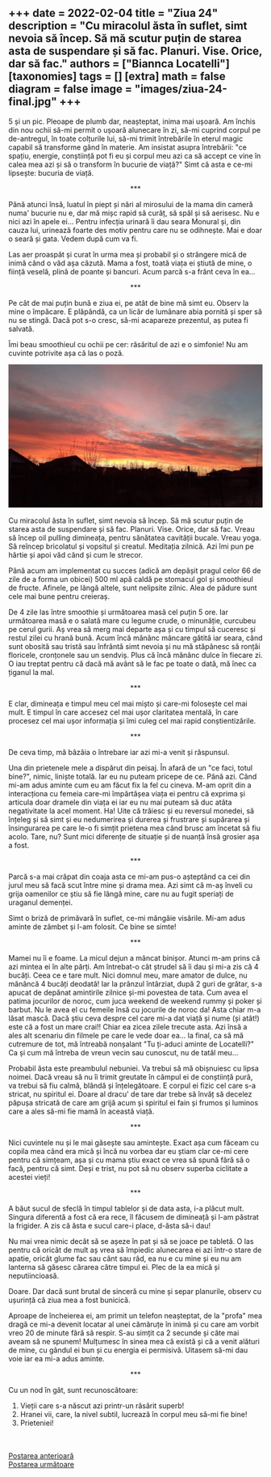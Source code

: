 
+++
date = 2022-02-04
title = "Ziua 24"
description = "Cu miracolul ăsta în suflet, simt nevoia să încep. Să mă scutur puțin de starea asta de suspendare și să fac. Planuri. Vise. Orice, dar să fac."
authors = ["Biannca Locatelli"]
[taxonomies]
tags = []
[extra]
math = false
diagram = false
image = "images/ziua-24-final.jpg"
+++
---

5 și un pic. Pleoape de plumb dar, neașteptat, inima mai ușoară. Am închis din nou ochii să-mi permit o ușoară alunecare în zi, să-mi cuprind corpul pe de-antregul, în toate colțurile lui, să-mi trimit întrebările în eterul magic capabil să transforme gând în materie. Am insistat asupra întrebării: "ce spațiu, energie, conștiință pot fi eu și corpul meu azi ca să accept ce vine în calea mea azi și să o transform în bucurie de viață?" Simt că asta e ce-mi lipsește: bucuria de viață.

<p style="text-align: center;">***</p>

Până atunci însă, luatul în piept și nări al mirosului de la mama din cameră numa' bucurie nu e, dar mă mișc rapid să curăț, să spăl și să aerisesc. Nu e nici azi în apele ei… Pentru infecția urinară îi dau seara Monural și, din cauza lui, urinează foarte des motiv pentru care nu se odihnește. Mai e doar o seară și gata. Vedem după cum va fi.

Las aer proaspăt și curat în urma mea și probabil și o strângere mică de inimă când o văd așa căzută. Mama a fost, toată viața ei știută de mine, o ființă veselă, plină de poante și bancuri. Acum parcă s-a frânt ceva în ea…

<p style="text-align: center;">***</p>

Pe cât de mai puțin bună e ziua ei, pe atât de bine mă simt eu. Observ la mine o împăcare. E plăpândă, ca un licăr de lumânare abia pornită și sper să nu se stingă. Dacă pot s-o cresc, să-mi acapareze prezentul, aș putea fi salvată.

Îmi beau smoothieul cu ochii pe cer: răsăritul de azi e o simfonie! Nu am cuvinte potrivite așa că las o poză.


<div class="flex justify-center">
  <img src="images/ziua-24-1024x576.jpeg" />
</div>

Cu miracolul ăsta în suflet, simt nevoia să încep. Să mă scutur puțin de starea asta de suspendare și să fac. Planuri. Vise. Orice, dar să fac. Vreau să încep oil pulling dimineața, pentru sănătatea cavității bucale. Vreau yoga. Să reîncep bricolatul și vopsitul și creatul. Meditația zilnică. Azi îmi pun pe hârtie și apoi văd când și cum le strecor.

Până acum am implementat cu succes (adică am depășit pragul celor 66 de zile de a forma un obicei) 500 ml apă caldă pe stomacul gol și smoothieul de fructe. Afinele, pe lângă altele, sunt nelipsite zilnic. Alea de pădure sunt cele mai bune pentru creieraș.

De 4 zile las între smoothie și următoarea masă cel puțin 5 ore. Iar următoarea masă e o salată mare cu legume crude, o minunăție, curcubeu pe cerul gurii. Aș vrea să merg mai departe așa și cu timpul să cuceresc și restul zilei cu hrană bună. Acum încă mănânc mâncare gătită iar seara, când sunt obosită sau tristă sau înfrântă simt nevoia și nu mă stăpânesc să ronțăi floricele, cronțonele sau un sendviș. Plus că încă mănânc dulce în fiecare zi. O iau treptat pentru că dacă mă avânt să le fac pe toate o dată, mă înec ca țiganul la mal.

<p style="text-align: center;">***</p>

E clar, dimineața e timpul meu cel mai mișto și care-mi folosește cel mai mult. E timpul în care accesez cel mai ușor claritatea mentală, în care procesez cel mai ușor informația și îmi culeg cel mai rapid conștientizările.

<p style="text-align: center;">***</p>

De ceva timp, mă bâzâia o întrebare iar azi mi-a venit și răspunsul.

Una din prietenele mele a dispărut din peisaj. În afară de un "ce faci, totul bine?", nimic, liniște totală. Iar eu nu puteam pricepe de ce. Până azi. Când mi-am adus aminte cum eu am făcut fix la fel cu cineva. M-am oprit din a interacționa cu femeia care-mi împărtășea viața ei pentru că exprima și articula doar dramele din viața ei iar eu nu mai puteam să duc atâta negativitate la acel moment. Ha! Uite că trăiesc și eu reversul monedei, să înțeleg și să simt și eu nedumerirea și durerea și frustrare și supărarea și însingurarea pe care le-o fi simțit prietena mea când brusc am încetat să fiu acolo. Tare, nu? Sunt mici diferențe de situație și de nuanță însă grosier așa a fost.

<p style="text-align: center;">***</p>

Parcă s-a mai crăpat din coaja asta ce mi-am pus-o așteptând ca cei din jurul meu să facă scut între mine și drama mea. Azi simt că m-aș înveli cu grija oamenilor ce știu să fie lângă mine, care nu au fugit speriați de uraganul demenței.

Simt o briză de primăvară în suflet, ce-mi mângâie visările. Mi-am adus aminte de zâmbet și l-am folosit. Ce bine se simte!

<p style="text-align: center;">***</p>

Mamei nu îi e foame. La micul dejun a mâncat binișor. Atunci m-am prins că azi mintea ei în alte părți. Am întrebat-o cât ștrudel să îi dau și mi-a zis că 4 bucăți. Ceea ce e tare mult. Nici domnul meu, mare amator de dulce, nu mănâncă 4 bucăți deodată! Iar la prânzul întârziat, după 2 guri de grătar, s-a apucat de depănat amintirile zilnice și-mi povestea de tata. Cum avea el patima jocurilor de noroc, cum juca weekend de weekend rummy și poker și barbut. Nu le avea el cu femeile însă cu jocurile de noroc da! Asta chiar m-a lăsat mască. Dacă știu ceva despre cel care mi-a dat viață și nume (și atât!) este că a fost un mare crai!! Chiar ea zicea zilele trecute asta. Azi însă a ales alt scenariu din filmele pe care le vede doar ea… la final, ca să mă cutremure de tot, mă întreabă nonșalant "Tu ți-aduci aminte de Locatelli?" Ca și cum mă întreba de vreun vecin sau cunoscut, nu de tatăl meu…

Probabil ăsta este preambulul nebuniei. Va trebui să mă obișnuiesc cu lipsa noimei. Dacă vreau să nu îi trimit greutate în câmpul ei de conștiință pură, va trebui să fiu calmă, blândă și înțelegătoare. E corpul ei fizic cel care s-a stricat, nu spiritul ei. Doare al dracu' de tare dar trebe să învăț să decelez păpușa stricată de care am grijă acum și spiritul ei fain și frumos și luminos care a ales să-mi fie mamă în această viață.

<p style="text-align: center;">***</p>

Nici cuvintele nu și le mai găsește sau amintește. Exact așa cum făceam cu copila mea când era mică și încă nu vorbea dar eu știam clar ce-mi cere pentru că simțeam, așa și cu mama știu exact ce vrea să spună fără să o facă, pentru că simt. Deși e trist, nu pot să nu observ superba ciclitate a acestei vieți!

<p style="text-align: center;">***</p>

A băut sucul de sfeclă în timpul tablelor și de data asta, i-a plăcut mult. Singura diferentă a fost că era rece, îl făcusem de dimineață și l-am păstrat la frigider. A zis că ăsta e sucul care-i place, d-ăsta să-i dau!

Nu mai vrea nimic decât să se așeze în pat și să se joace pe tabletă. O las pentru că oricât de mult aș vrea să împiedic alunecarea ei azi într-o stare de apatie, oricât glume fac sau cânt sau râd, ea nu e cu mine și eu nu am lanterna să găsesc cărarea către timpul ei. Plec de la ea mică și neputiincioasă.

Doare. Dar dacă sunt brutal de sinceră cu mine și separ planurile, observ cu ușurință că ziua mea a fost bunicică.

Aproape de încheierea ei, am primit un telefon neașteptat, de la "profa" mea dragă ce mi-a devenit locatar al unei cămăruțe în inimă și cu care am vorbit vreo 20 de minute fără să respir. S-au simțit ca 2 secunde și câte mai aveam să ne spunem! Mulțumesc în sinea mea că există și că a venit alături de mine, cu gândul ei bun și cu energia ei permisivă. Uitasem să-mi dau voie iar ea mi-a adus aminte.

<p style="text-align: center;">***</p>

Cu un nod în gât, sunt recunoscătoare:
1. Vieții care s-a născut azi printr-un răsărit superb!
2. Hranei vii, care, la nivel subtil, lucrează în corpul meu să-mi fie bine!
3. Prieteniei!

<br/>

<br/>

<div class="flex justify-between">
  <div>
    <a href="/blog/ziua-23/">Postarea anterioară</a>
  </div>
  <div>
    <a href="/blog/ziua-25/">Postarea următoare</a>
  </div>
</div>
